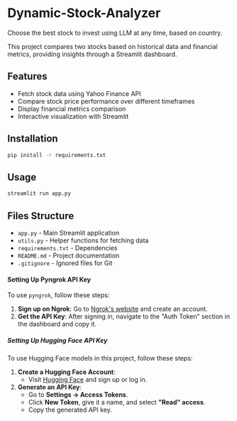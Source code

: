 # Dynamic-Stock-Analyzer
Choose the best stock to invest using LLM at any time, based on country.


This project compares two stocks based on historical data and financial metrics, providing insights through a Streamlit dashboard.

## Features
- Fetch stock data using Yahoo Finance API
- Compare stock price performance over different timeframes
- Display financial metrics comparison
- Interactive visualization with Streamlit

## Installation
```sh
pip install -r requirements.txt
```

## Usage
```sh
streamlit run app.py
```

## Files Structure
- `app.py` - Main Streamlit application
- `utils.py` - Helper functions for fetching data
- `requirements.txt` - Dependencies
- `README.md` - Project documentation
- `.gitignore` - Ignored files for Git


#### Setting Up Pyngrok API Key
To use `pyngrok`, follow these steps:
1. **Sign up on Ngrok**: Go to [Ngrok's website](https://ngrok.com/) and create an account.
2. **Get the API Key**: After signing in, navigate to the "Auth Token" section in the dashboard and copy it.

##### Setting Up Hugging Face API Key
To use Hugging Face models in this project, follow these steps:
1. **Create a Hugging Face Account**:  
   - Visit [Hugging Face](https://huggingface.co/) and sign up or log in.  
2. **Generate an API Key**:  
   - Go to **Settings → Access Tokens**.  
   - Click **New Token**, give it a name, and select **"Read" access**.  
   - Copy the generated API key.  
